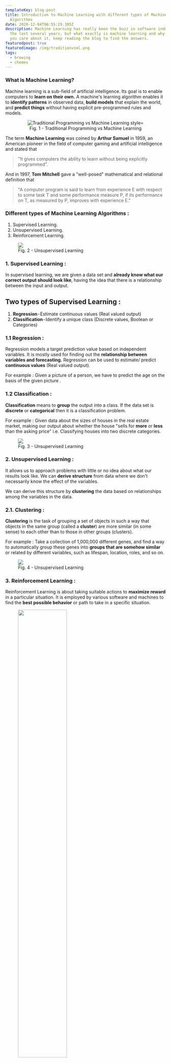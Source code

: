 ```yaml
---
templateKey: blog-post
title: Introduction to Machine Learning with different types of Machine Learning
  Algorithms
date: 2020-12-04T06:55:29.305Z
description: Machine Learning has really been the buzz in software industry for
  the last several years, but what exactly is machine learning and why should
  you care about it, keep reading the blog to find the answers.
featuredpost: true
featuredimage: /img/traditionvsml.png
tags:
  - brewing
  - chemex
---
```

### What is Machine Learning?

Machine learning is a sub-field of artificial intelligence. Its goal is to enable computers to **learn on their own.**
A machine's learning algorithm enables it to **identify patterns** in observed data, **build models** that explain the world, and **predict things** without having explicit pre-programmed rules and models.

<figure>
<center><img src="https://cdn-images-1.medium.com/max/716/0*XaGgN0G--22Lk26h.png" alt = "Traditional Programming vs Machine Learning style="width:100%">
<figcaption>Fig. 1 - Traditional Programming vs Machine Learning</figcaption>
</center>
</figure>

The term **Machine Learning** was coined by **Arthur Samuel** in 1959, an American pioneer in the field of computer gaming and artificial intelligence and stated that

> "It gives computers the ability to learn without being explicitly programmed".

And in 1997, **Tom Mitchell** gave a "well-posed" mathematical and relational definition that

> "A computer program is said to learn from experience E with respect to some task T and some performance measure P, if its performance on T, as measured by P, improves with experience E."

### Different types of Machine Learning Algorithms :

1. Supervised Learning.
2. Unsupervised Learning.
3. Reinforcement Learning.

<figure><img src="https://cdn-images-1.medium.com/max/716/0*6XH7CItChCzxpCCV.png"><figcaption>Fig. 2 - Unsupervised Learning</figcaption></figure>

### 1. **Supervised Learning** :

   In supervised learning, we are given a data set and **already know what our correct output should look like**, having the idea that there is a relationship between the input and output.

## Two types of Supervised Learning :

1. **Regression** - Estimate continuous values (Real valued output)
2. **Classification** - Identify a unique class (Discrete values, Boolean or Categories)

### 1.1 **Regression** :

Regression models a target prediction value based on independent variables. It is mostly used for finding out the **relationship between variables and forecasting.** Regression can be used to estimate/ predict **continuous values** (Real valued output).

For example : Given a picture of a person, we have to predict the age on the basis of the given picture .

### 1.2 **Classification** :

**Classification** means to **group** the output into a class. If the data set is **discrete** or **categorical** then it is a classification problem.


For example : Given data about the sizes of houses in the real estate market, making our output about whether the house "sells for **more** or **less** than the asking price" i.e. Classifying houses into two discrete categories.

<figure><img src="https://cdn-images-1.medium.com/max/716/0*GmRqgfGBUYtZG4Ah"><figcaption>Fig. 3 - Unsupervised Learning</figcaption></figure>

### 2. **Unsupervised Learning** :

It allows us to approach problems with little or no idea about what our results look like. We can **derive structure** from data where we don't necessarily know the effect of the variables.


We can derive this structure by **clustering** the data based on relationships among the variables in the data.

### 2.1. **Clustering** :

**Clustering** is the task of grouping a set of objects in such a way that objects in the same group (called a **cluster**) are more similar (in some sense) to each other than to those in other groups (clusters).


For example : Take a collection of 1,000,000 different genes, and find a way to automatically group these genes into **groups that are somehow similar** or related by different variables, such as lifespan, location, roles, and so on.

<figure><img src="https://cdn-images-1.medium.com/max/716/0*bfIC5rSQbBS1zb7p.jpeg"><figcaption>Fig. 4 - Unsupervised Learning</figcaption></figure>

### **3. Reinforcement Learning** :

Reinforcement Learning is about taking suitable actions to **maximize reward** in a particular situation. It is employed by various software and machines to find the **best possible behavior** or path to take in a specific situation.

<figure><img src="https://cdn-images-1.medium.com/max/716/0*Z98STO3Q0nN_kZDv" width="60%">
<figcaption>Fig. 5 - Reinforcement Learning</figcaption>
</figure>

Reinforcement learning differs from the supervised learning in a way that in supervised learning the training data has the answer key with it, so the model is trained with the correct answer itself whereas in reinforcement learning, **there is no answer** and the **reinforcement agent** decides what to do in order to perform the given task. In the absence of training data set, it is bound to **learn from its experience.**

### Applications of Machine Learning :

1. Virtual Personal Assistants.
2. Predictions while commuting.
3. Videos Surveillance.
4. Social Media Services.
5. Email Spam and Malware Filtering.
6. Online Customer Support.
7. Search Engine Result Refining.
8. Product Recommendations.
9. Online Fraud Detection.

<figure>
<center><img src="https://cdn-images-1.medium.com/max/716/0*lHej2nL14PBUCIel.jpeg" width="100%"></center>
<figcaption>Fig. 6 - Some Applications of Machine Learning</figcaption>
</figure>